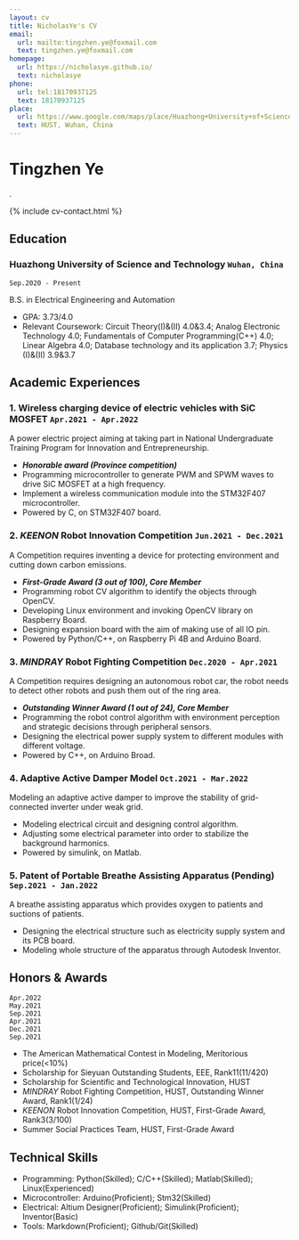 ```yaml
---
layout: cv
title: NicholasYe's CV
email:
  url: mailto:tingzhen.ye@foxmail.com
  text: tingzhen.ye@foxmail.com
homepage:
  url: https://nicholasye.github.io/
  text: nicholasye
phone: 
  url: tel:18170937125
  text: 18170937125
place:
  url: https://www.google.com/maps/place/Huazhong+University+of+Science+and+Technology/@30.5130089,114.4180869,17z/
  text: HUST, Wuhan, China
---
```


# Tingzhen Ye
.

<!--
include contact information from the front matter
Supported arguments:
    - homepage: url, text
    - phone
    - email
-->

{% include cv-contact.html %}

## Education

### **Huazhong University of Science and Technology** `Wuhan, China`

```
Sep.2020 - Present
```

B.S. in Electrical Engineering and Automation
- GPA: 3.73/4.0
- Relevant Coursework: Circuit Theory(I)&(II) 4.0&3.4; Analog Electronic Technology 4.0; Fundamentals of Computer Programming(C++) 4.0; Linear Algebra 4.0; Database technology and its application 3.7; Physics (I)&(II) 3.9&3.7

## Academic Experiences

### **1. Wireless charging device of electric vehicles with SiC MOSFET** `Apr.2021 - Apr.2022`
A power electric project aiming at taking part in National Undergraduate Training Program for Innovation and Entrepreneurship.

- _**Honorable award (Province competition)**_<br>
- Programming microcontroller to generate PWM and SPWM waves to drive SiC MOSFET at a high frequency.
- Implement a wireless communication module into the STM32F407 microcontroller.
- Powered by C, on STM32F407 board.

### **2. *KEENON* Robot Innovation Competition** `Jun.2021 - Dec.2021`
A Competition requires inventing a device for protecting environment and cutting down carbon emissions. 

- _**First-Grade Award (3 out of 100), Core Member**_<br>
- Programming robot CV algorithm to identify the objects through OpenCV.
- Developing Linux environment and invoking OpenCV library on Raspberry Board.
- Designing expansion board with the aim of making use of all IO pin.
- Powered by Python/C++, on Raspberry Pi 4B and Arduino Board.

### **3. *MINDRAY* Robot Fighting Competition** `Dec.2020 - Apr.2021`
A Competition requires designing an autonomous robot car, the robot needs to detect other robots and push them out of the ring area. 

- _**Outstanding Winner Award (1 out of 24), Core Member**_<br>
- Programming the robot control algorithm with environment perception and strategic decisions through peripheral sensors.
- Designing the electrical power supply system to different modules with different voltage.
- Powered by C++, on Arduino Broad.

### **4. Adaptive Active Damper Model** `Oct.2021 - Mar.2022`
Modeling an adaptive active damper to improve the stability of grid-connected inverter under weak grid.

- Modeling electrical circuit and designing control algorithm.
- Adjusting some electrical parameter into order to stabilize the background harmonics.
- Powered by simulink, on Matlab.


### **5. Patent of Portable Breathe Assisting Apparatus (Pending)** `Sep.2021 - Jan.2022`
A breathe assisting apparatus which provides oxygen to patients and suctions of patients.

- Designing the electrical structure such as electricity supply system and its PCB board.
- Modeling whole structure of the apparatus through Autodesk Inventor.

## Honors & Awards

```
Apr.2022
May.2021
Sep.2021
Apr.2021
Dec.2021
Sep.2021
```

- The American Mathematical Contest in Modeling, Meritorious price(<10%)
- Scholarship for Sieyuan Outstanding Students, EEE, Rank11(11/420)
- Scholarship for Scientific and Technological Innovation, HUST
- *MINDRAY* Robot Fighting Competition, HUST, Outstanding Winner Award, Rank1(1/24)
- *KEENON* Robot Innovation Competition, HUST, First-Grade Award, Rank3(3/100)
- Summer Social Practices Team, HUST, First-Grade Award

## Technical Skills

- Programming: Python(Skilled); C/C++(Skilled); Matlab(Skilled); Linux(Experienced)
- Microcontroller: Arduino(Proficient); Stm32(Skilled)
- Electrical: Altium Designer(Proficient); Simulink(Proficient); Inventor(Basic)
- Tools: Markdown(Proficient); Github/Git(Skilled)

<!-- ### Footer

Last updated: 2022.5.7 -->
